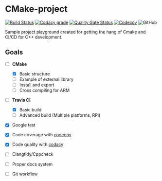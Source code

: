 # CMake-project

[![Build Status](https://travis-ci.org/MaciejZj/CMake-project.svg?branch=master)](https://travis-ci.org/MaciejZj/CMake-project)
[![Codacy grade](https://img.shields.io/codacy/grade/05ed6988cf4b4f98a46baab50392f9c3)](https://www.codacy.com/manual/MaciejZj/CMake-project?utm_source=github.com&amp;utm_medium=referral&amp;utm_content=MaciejZj/CMake-project&amp;utm_campaign=Badge_Grade)
[![Quality Gate Status](https://sonarcloud.io/api/project_badges/measure?project=MaciejZj_CMake-project&metric=alert_status)](https://sonarcloud.io/dashboard?id=MaciejZj_CMake-project)
[![Codecov](https://img.shields.io/codecov/c/github/MaciejZj/CMake-project)](https://codecov.io/gh/MaciejZj/CMake-project)
![GitHub](https://img.shields.io/github/license/MaciejZj/CMake-project)

Sample project playground created for getting the hang of Cmake and CI/CD for C++ development.

## Goals

- [ ] **CMake**

  - [x] Basic structure
  - [ ] Example of external library
  - [ ] Install and export
  - [ ] Cross compiling for ARM

- [ ] **Travis CI**

  - [x] Basic build
  - [ ] Advanced build (Multiple platforms, RPi)

- [x] Google test

- [x] Code coverage with [codecov](https://codecov.io)

- [x] Code quality with [codacy](https://www.codacy.com)

- [ ] Clangtidy/Cppcheck

- [ ] Proper docs system

- [ ] Git workflow

